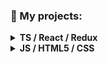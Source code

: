 ### 💼 My projects:
<details>
<summary><b> TS / React / Redux </b></summary>
  <ul>
     <li>
        <a href="https://danilaostrovskiy.github.io/connectify">Connectify</a>
     </li>
    <li>
        <a href="https://danilaostrovskiy.github.io/counter/">Counter</a>
     </li>
  </ul>
</details>
<details><summary><b> JS / HTML5 / CSS </b></summary>
  <ul>
    <li>
      <a href="https://danilaostrovskiy.github.io/mysticForestParallax/">Mystic foggy forest Parallax<a/>
    </li>
    <li>
        <a href="https://danilaostrovskiy.github.io/dino_game_clone/">Dino Run Game</a>
     </li>
     <li>
        <a href="https://danilaostrovskiy.github.io/dynamica">Dynamica - prosthetics manufacturer </a>
     </li>
  </ul>
</details>

        
